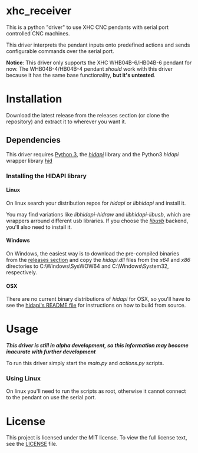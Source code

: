 # xhc_receiver
This is a python "driver" to use XHC CNC pendants with serial port controlled
CNC machines.

This driver interprets the pendant inputs onto predefined actions
and sends configurable commands over the serial port.

**Notice**: This driver only supports the XHC WHB04B-6/HB04B-6 pendant for now.
The WHB04B-4/HB04B-4 pendant _should_ work with this driver because
it has the same base functionality, **but it's untested**.

# Installation
Download the latest release from the releases section (or clone the 
repository) and extract it to wherever you want it.

## Dependencies
This driver requires [Python 3](https://python.org),
the [_hidapi_](https://github.com/libusb/hidapi) library and
the Python3 _hidapi_ wrapper library [hid](https://github.com/apmorton/pyhidapi)

### Installing the HIDAPI library

#### Linux
On linux search your distribution repos for _hidapi_ or _libhidapi_ and 
install it.

You may find variations like _libhidapi-hidraw_ and _libhidapi-libusb_,
which are wrappers arround different usb libraries. If you choose the 
[_libusb_](https://libusb.info) backend, you'll also need to install it.

#### Windows
On Windows, the easiest way is to download the pre-compiled binaries from
the [releases section](https://github.com/libusb/hidapi/releases) and copy the
_hidapi.dll_ files from the _x64_ and _x86_ directories to C:\Windows\SysWOW64
and C:\Windows\System32, respectively.

#### OSX
There are no current binary distributions of _hidapi_ for OSX, so you'll
have to see the [hidapi's README file](https://github.com/libusb/hidapi#mac)
for instructions on how to build from source.

# Usage
***This driver is still in alpha development, so this information may become
inacurate with further development***

To run this driver simply start the _main.py_ and _actions.py_ scripts.

### Using Linux
On linux you'll need to run the scripts as root, otherwise it
cannot connect to the pendant on use the serial port.

# License
This project is licensed under the MIT license. To view the full license text,
see the [LICENSE](LICENSE.md) file.
